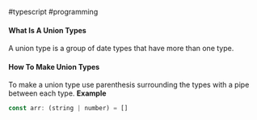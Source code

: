 #typescript #programming

#### What Is A Union Types
A union type is a group of date types that have more than one type.

#### How To Make Union Types
To make a union type use parenthesis surrounding the types with a pipe between each type.
**Example** 
```javascript
const arr: (string | number) = []
```
